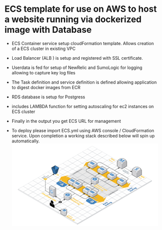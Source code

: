 # ECS template for use on AWS to host a website running via dockerized image with Database
- ECS Container service setup cloudFormation template. Allows creation of a ECS cluster in existing VPC
- Load Balancer (ALB ) is setup and registered with SSL certificate. 
- Userdata is fed for setup of NewRelic and SumoLogic for logging allowing to capture key log files
- The Task definition and service definition is defined allowing application to digest docker images from ECR
- RDS database is setup for Postgress
- includes LAMBDA function for setting autoscaling for ec2 instances on ECS cluster
- Finally in the output you get ECS URL for management

- To deploy please import ECS.yml using AWS console / CloudFormation service. Upon completion a working stack described below will spin up automatically.
![Layout](web1.png)
